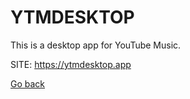 # YTMDESKTOP

 This is a desktop app for YouTube Music.
 
 SITE: https://ytmdesktop.app

 [Go back](https://portable-linux-apps.github.io/apps.html)
